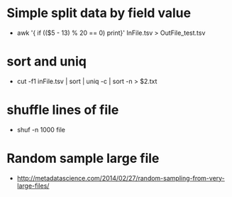 # Simple split data by field value

* awk '{ if (($5 - 13) % 20 == 0) print}' InFile.tsv > OutFile_test.tsv

# sort and uniq
* cut -f1 inFile.tsv | sort | uniq -c | sort -n > $2.txt

# shuffle lines of file
* shuf -n 1000 file

# Random sample large file
* http://metadatascience.com/2014/02/27/random-sampling-from-very-large-files/
